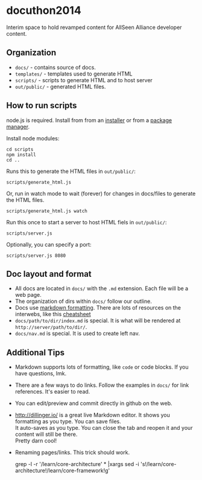 docuthon2014
============

Interim space to hold revamped content for AllSeen Alliance developer content.

Organization
------------

* `docs/` - contains source of docs.
* `templates/` - templates used to generate HTML
* `scripts/` - scripts to generate HTML and to host server
* `out/public/` - generated HTML files.

How to run scripts
------------------

node.js is required.  Install from from an [installer][] or from a [package manager][].

[installer]: http://nodejs.org/download/
[package manager]: https://github.com/joyent/node/wiki/Installing-Node.js-via-package-manager

Install node modules:

    cd scripts
    npm install
    cd ..

Runs this to generate the HTML files in `out/public/`:

    scripts/generate_html.js

Or, run in watch mode to wait (forever) for changes in docs/files to generate the HTML files.

    scripts/generate_html.js watch
    
Run this once to start a server to host HTML fiels in `out/public/`:

    scripts/server.js
    
Optionally, you can specify a port:

    scripts/server.js 8080

Doc layout and format
---------------------

* All docs are located in `docs/` with the `.md` extension.  Each file will be a web page.  
* The organization of dirs within `docs/` follow our outline.
* Docs use [markdown formatting][].  There are lots of resources on the interwebs, like this [cheatsheet][]
* `docs/path/to/dir/index.md` is special.  It is what will be rendered at `http://server/path/to/dir/`.
* `docs/nav.md` is special. It is used to create left nav.

[markdown formatting]: http://daringfireball.net/projects/markdown/
[cheatsheet]: https://github.com/adam-p/markdown-here/wiki/Markdown-Cheatsheet

Additional Tips
---------------

* Markdown supports lots of formatting, like `code` or code blocks.  If you have questions, lmk.
* There are a few ways to do links. Follow the examples in `docs/` for link references.  It's easier to read.
* You can edit/preview and commit directly in github on the web.
* http://dillinger.io/ is a great live Markdown editor.  It shows you formatting as you type.  You can save files.  
  It auto-saves as you type.  You can close the tab and reopen it and your content will still be there.  
  Pretty darn cool!
* Renaming pages/links.  This trick should work.

    grep -l -r '/learn/core-architecture' * |xargs sed -i 's!/learn/core-architecture!/learn/core-framework!g'
